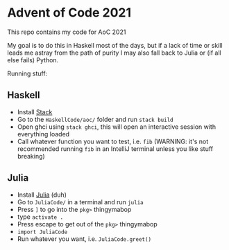 # Advent of Code 2021
This repo contains my code for AoC 2021

My goal is to do this in Haskell most of the days, 
    but if a lack of time or skill leads me astray from the path of purity I may also fall back to Julia or 
    (if all else fails) Python.

Running stuff:
## Haskell
- Install [Stack](https://docs.haskellstack.org/en/stable/README/)
- Go to the `HaskellCode/aoc/` folder and run `stack build`
- Open ghci using `stack ghci`, this will open an interactive session with everything loaded
- Call whatever function you want to test, i.e. `fib` 
  (WARNING: it's not recommended running `fib` in an IntelliJ terminal unless you like stuff breaking)

## Julia
- Install [Julia](https://julialang.org/) (duh)
- Go to `JuliaCode/` in a terminal and run `julia`
- Press `]` to go into the `pkg>` thingymabop
- type `activate .`
- Press escape to get out of the `pkg>` thingymabop
- `import JuliaCode`
- Run whatever you want, i.e. `JuliaCode.greet()`